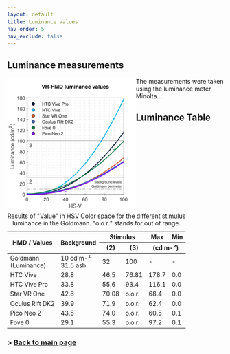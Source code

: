 ```yaml
---
layout: default
title: Luminance values
nav_order: 5
nav_exclude: false
---
```


## Luminance measurements
<img src="https://github.com/ZeissVisionScienceLab/HMD-FOV//blob/main/assets/images/luminancefig.svg?raw=true" alt="Luminance values Figure" width="300" align="left"/>

The measurements were taken using the luminance meter Minolta...



## Luminance Table

<div id="tableTex">
  <div class="scroll-wrapper">  
    <table>
    <caption> Results of "Value" in HSV Color space for the different stimulus luminance in the Goldmann. "o.o.r." stands for out of range. </caption>
    <thead>
      <tr>
        <th  rowspan="2">HMD / Values</th>
        <th  colspan="2" rowspan="2">Background</th>
        <th  colspan="2">Stimulus</th>
        <th >Max</th>
        <th >Min</th>
      </tr>
      <tr>
        <th >(2)</th>
        <th >(3)</th>
        <th  colspan="2">(cd m-²)</th>
      </tr>
    </thead>
    <tbody>
    <tr>
      <td text-align="left">Goldmann<br>(Luminance)</td>
      <td  colspan="2">10 cd m-²<br>31.5 asb</td>
      <td >32</td>
      <td >100</td>
      <td >-</td>
      <td >-</td>
    </tr>
    <tr>
      <td text-align="left">HTC Vive</td>
      <td  colspan="2">28.8</td>
      <td >46.5</td>
      <td >76.81</td>
      <td >178.7</td>
      <td >0.0</td>
    </tr>
    <tr>
      <td text-align="left">HTC Vive Pro</td>
      <td  colspan="2">33.8</td>
      <td >55.6</td>
      <td >93.4</td>
      <td >116.1</td>
      <td >0.0</td>
    </tr>
    <tr>
      <td text-align="left">Star VR One</td>
      <td  colspan="2">42.6</td>
      <td >70.08</td>
      <td >o.o.r.</td>
      <td >68.4</td>
      <td >0.0</td>
    </tr>
    <tr>
      <td text-align="left">Oculus Rift DK2</td>
      <td  colspan="2">39.9</td>
      <td >71.9</td>
      <td >o.o.r.</td>
      <td >62.4</td>
      <td >0.0</td>
    </tr>
    <tr>
      <td text-align="left">Pico Neo 2</td>
      <td  colspan="2">43.5</td>
      <td >74.0</td>
      <td >o.o.r.</td>
      <td >60.5</td>
      <td >0.1</td>
    </tr>
    <tr>
      <td text-align="left">Fove 0</td>
      <td  colspan="2">29.1</td>
      <td >55.3</td>
      <td >o.o.r.</td>
      <td >97.2</td>
      <td >0.1</td>
    </tr>
    </tbody>
    </table>
  </div>
</div>

### > [Back to main page](https://zeissvisionsciencelab.github.io/HMD-FOV/)